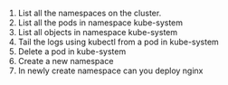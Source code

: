 1. List all the namespaces on the cluster.
2. List all the pods in namespace kube-system
3. List all objects in namespace kube-system
4. Tail the logs using kubectl from a pod in kube-system
5. Delete a pod in kube-system
6. Create a new namespace
7. In newly create namespace can you deploy nginx
